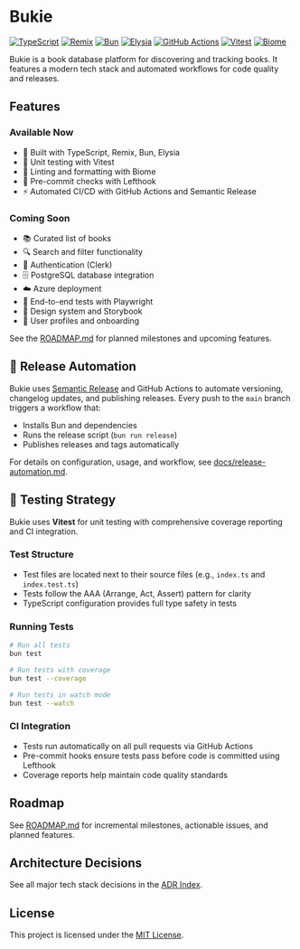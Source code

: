 ﻿# Bukie

[![TypeScript](https://img.shields.io/badge/-TypeScript-007ACC?style=flat-square&logo=typescript&logoColor=white)](https://www.typescriptlang.org/)
[![Remix](https://img.shields.io/badge/-Remix-000000?style=flat-square&logo=remix&logoColor=white)](https://remix.run/)
[![Bun](https://img.shields.io/badge/bun-282a36?style=flat-square&logo=bun&logoColor=fbf0df)](https://bun.sh/)
[![Elysia](https://img.shields.io/badge/Elysia-00C7B7?style=flat-square&logoColor=white)](https://elysiajs.com/)
[![GitHub Actions](https://img.shields.io/badge/GitHub_Actions-2088FF?style=flat-square&logo=github-actions&logoColor=white)](https://github.com/features/actions)
[![Vitest](https://img.shields.io/badge/Vitest-6E9F18?style=flat-square&logo=vitest&logoColor=white)](https://vitest.dev/)
[![Biome](https://img.shields.io/badge/Biome-00BFAE?style=flat-square&logoColor=white)](https://biomejs.dev/)

Bukie is a book database platform for discovering and tracking books. It features a modern tech stack and automated workflows for code quality and releases.

## Features

### Available Now
- 🚀 Built with TypeScript, Remix, Bun, Elysia
- 🧪 Unit testing with Vitest
- 🔬 Linting and formatting with Biome
- 🥊 Pre-commit checks with Lefthook
- ⚡ Automated CI/CD with GitHub Actions and Semantic Release

### Coming Soon
- 📚 Curated list of books
- 🔍 Search and filter functionality
- 🔑 Authentication (Clerk)
- 🗄️ PostgreSQL database integration
- ☁️ Azure deployment
- 🧪 End-to-end tests with Playwright
- 📝 Design system and Storybook
- 👤 User profiles and onboarding

See the [ROADMAP.md](./ROADMAP.md) for planned milestones and upcoming features.

## 🚀 Release Automation

Bukie uses [Semantic Release](https://semantic-release.gitbook.io/) and GitHub Actions to automate versioning, changelog updates, and publishing releases. Every push to the `main` branch triggers a workflow that:
- Installs Bun and dependencies
- Runs the release script (`bun run release`)
- Publishes releases and tags automatically

For details on configuration, usage, and workflow, see [docs/release-automation.md](./docs/release-automation.md).

## 🧪 Testing Strategy

Bukie uses **Vitest** for unit testing with comprehensive coverage reporting and CI integration.

### Test Structure
- Test files are located next to their source files (e.g., `index.ts` and `index.test.ts`)
- Tests follow the AAA (Arrange, Act, Assert) pattern for clarity
- TypeScript configuration provides full type safety in tests

### Running Tests
```bash
# Run all tests
bun test

# Run tests with coverage
bun test --coverage

# Run tests in watch mode
bun test --watch
```

### CI Integration
- Tests run automatically on all pull requests via GitHub Actions
- Pre-commit hooks ensure tests pass before code is committed using Lefthook
- Coverage reports help maintain code quality standards

## Roadmap

See [ROADMAP.md](./ROADMAP.md) for incremental milestones, actionable issues, and planned features.

## Architecture Decisions
See all major tech stack decisions in the [ADR Index](docs/decisions/index.md).

## License

This project is licensed under the [MIT License](LICENSE).
